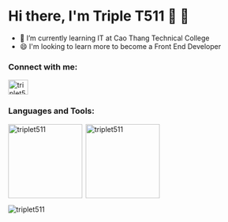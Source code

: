 # Hi there, I'm Triple T511 👋 🚀

- 🌱 I’m currently learning IT at 
Cao Thang Technical College
- 😄 I'm looking to learn more to become a Front End Developer
### Connect with me:

<p align="left">
<a href="www.linkedin.com/in/triplet511" target="blank"><img align="center" src="https://raw.githubusercontent.com/rahuldkjain/github-profile-readme-generator/master/src/images/icons/Social/linked-in-alt.svg" alt="triplet511" height="30" width="40" /></a>
</p>

### Languages and Tools:
<p><img align="left" src="https://github-readme-stats.vercel.app/api/top-langs?username=triplet511&show_icons=true&locale=en&layout=compact" alt="triplet511" height="150"/></p>

<p>&nbsp;<img align="center" src="https://github-readme-stats.vercel.app/api?username=triplet511&show_icons=true&locale=en" alt="triplet511" height="150"/></p>

<p><img align="center" src="https://github-readme-streak-stats.herokuapp.com/?user=triplet511&" alt="triplet511" /></p>


